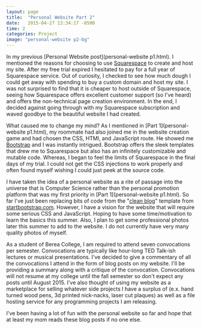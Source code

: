 ```yaml
---
layout: page
title:  "Personal Website Part 2"
date:   2015-04-27 13:34:17 -0500
time: 2
categories: Project
image: "personal-website p2-bg"
---
```


In my previous [Personal Website post](personal-website p1.html). I mentioned the reasons for choosing to use [Squarespace](http://www.squarespace.com) to create and host my site. After my free trial expired I hesitated to pay for a full year of Squarespace service. Out of curiosity, I checked to see how much dough I could get away with spending to buy a custom domain and host my site. I was not surprised to find that it is cheaper to host outside of Squarespace, seeing how Squarespace offers excellent customer support (so I've heard) and offers the non-technical page creation environment. In the end, I decided against going through with my Squarespace subscription and waved goodbye to the beautiful website I had created.

What caused me to change my mind? As I mentioned in [Part 1](personal-website p1.html), my roommate had also joined me in the website creation game and had chosen the CSS, HTMl, and JavaScript route. He showed me [Bootstrap](http://getbootstrap.com/) and I was instantly intrigued. Bootstrap offers the sleek templates that drew me to Squarespace but also has an infinitely customizable and mutable code. Whereas, I began to feel the limits of Squarespace in the final days of my trial. I could not get the CSS injections to work properly and often found myself wishing I could just peek at the source code.

I have taken the idea of a personal website as a rite of passage into the universe that is Computer Science rather than the personal promotion platform that was my first priority in [Part 1](personal-website p1.html). So far I've just been replacing bits of code from the "[clean blog](http://startbootstrap.com/template-overviews/clean-blog/)" template from [startbootstrap.com](http://www.startbootstrap.com). However, I have a vision for the website that will require some serious CSS and JavaScript. Hoping to have some time/motivation to learn the basics this summer. Also, I plan to get some professional photos later this summer to add to the website. I do not currently have very many quality photos of myself.

As a student of Berea College, I am required to attend seven convocations per semester. Convocations are typically like hour-long TED Talk-ish lectures or musical presentations. I've decided to give a commentary of all the convocations I attend in the form of blog posts on my website. I'll be providing a summary along with a critique of the convocation. Convocations will not resume at my college until the fall semester so don't expect any posts until August 2015\. I've also thought of using my website as a marketplace for selling whatever side projects I have a surplus of (e.x. hand turned wood pens, 3d printed nick-nacks, laser cut plaques) as well as a file hosting service for any programming projects I am releasing.

I've been having a lot of fun with the personal website so far and hope that at least my mom reads these blog posts if no one else.
